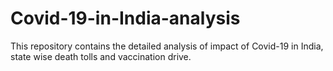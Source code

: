 # Covid-19-in-India-analysis
This repository contains the detailed analysis of impact of Covid-19 in India, state wise death tolls and vaccination drive.
